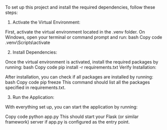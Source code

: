 To set up this project and install the required dependencies, follow these steps:

1. Activate the Virtual Environment:

First, activate the virtual environment located in the .venv folder.
On Windows, open your terminal or command prompt and run:
bash
Copy code
.venv\Scripts\activate

2. Install Dependencies:

Once the virtual environment is activated, install the required packages by running:
bash
Copy code
pip install -r requirements.txt
Verify Installation:

After installation, you can check if all packages are installed by running:
bash
Copy code
pip freeze
This command should list all the packages specified in requirements.txt.

3. Run the Application:

With everything set up, you can start the application by running:

Copy code
python app.py
This should start your Flask (or similar framework) server if app.py is configured as the entry point.
